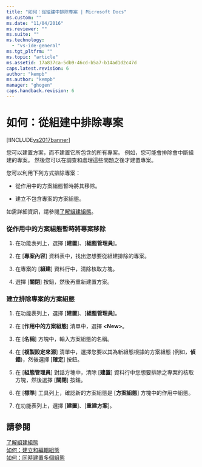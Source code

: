 ```yaml
---
title: "如何：從組建中排除專案 | Microsoft Docs"
ms.custom: ""
ms.date: "11/04/2016"
ms.reviewer: ""
ms.suite: ""
ms.technology: 
  - "vs-ide-general"
ms.tgt_pltfrm: ""
ms.topic: "article"
ms.assetid: 17a837ca-5db9-46cd-b5a7-b14ad1d2c47d
caps.latest.revision: 6
author: "kempb"
ms.author: "kempb"
manager: "ghogen"
caps.handback.revision: 6
---
```

# 如何：從組建中排除專案
[!INCLUDE[vs2017banner](../code-quality/includes/vs2017banner.md)]

您可以建置方案，而不建置它所包含的所有專案。  例如，您可能會排除會中斷組建的專案。  然後您可以在調查和處理這些問題之後才建置專案。  
  
 您可以利用下列方式排除專案：  
  
-   從作用中的方案組態暫時將其移除。  
  
-   建立不包含專案的方案組態。  
  
 如需詳細資訊，請參閱[了解組建組態](../ide/understanding-build-configurations.md)。  
  
### 從作用中的方案組態暫時將專案移除  
  
1.  在功能表列上，選擇 \[**建置**\]、\[**組態管理員**\]。  
  
2.  在 \[**專案內容**\] 資料表中，找出您想要從組建排除的專案。  
  
3.  在專案的 \[**組建**\] 資料行中，清除核取方塊。  
  
4.  選擇 \[**關閉**\] 按鈕，然後再重新建置方案。  
  
### 建立排除專案的方案組態  
  
1.  在功能表列上，選擇 \[**建置**\]、\[**組態管理員**\]。  
  
2.  在 \[**作用中的方案組態**\] 清單中，選擇 **\<New\>**。  
  
3.  在 \[**名稱**\] 方塊中，輸入方案組態的名稱。  
  
4.  在 \[**複製設定來源**\] 清單中，選擇您要以其為新組態根據的方案組態 \(例如，**偵錯**\)，然後選擇 \[**確定**\] 按鈕。  
  
5.  在 \[**組態管理員**\] 對話方塊中，清除 \[**建置**\] 資料行中您想要排除之專案的核取方塊，然後選擇 \[**關閉**\] 按鈕。  
  
6.  在 \[**標準**\] 工具列上，確認新的方案組態是 \[**方案組態**\] 方塊中的作用中組態。  
  
7.  在功能表列上，選擇 \[**建置**\]、\[**重建方案**\]。  
  
## 請參閱  
 [了解組建組態](../ide/understanding-build-configurations.md)   
 [如何：建立和編輯組態](../ide/how-to-create-and-edit-configurations.md)   
 [如何：同時建置多個組態](../ide/how-to-build-multiple-configurations-simultaneously.md)